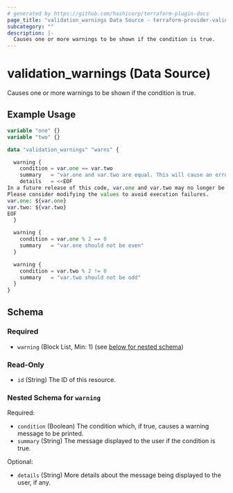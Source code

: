 ```yaml
---
# generated by https://github.com/hashicorp/terraform-plugin-docs
page_title: "validation_warnings Data Source - terraform-provider-validation"
subcategory: ""
description: |-
  Causes one or more warnings to be shown if the condition is true.
---
```


# validation_warnings (Data Source)

Causes one or more warnings to be shown if the condition is true.

## Example Usage

```terraform
variable "one" {}
variable "two" {}

data "validation_warnings" "warns" {

  warning {
    condition = var.one == var.two
    summary   = "var.one and var.two are equal. This will cause an error in future versions"
    details   = <<EOF
In a future release of this code, var.one and var.two may no longer be equal. 
Please consider modifying the values to avoid execution failures.
var.one: ${var.one}
var.two: ${var.two}
EOF
  }

  warning {
    condition = var.one % 2 == 0
    summary   = "var.one should not be even"
  }

  warning {
    condition = var.two % 2 != 0
    summary   = "var.two should not be odd"
  }
}
```

<!-- schema generated by tfplugindocs -->
## Schema

### Required

- `warning` (Block List, Min: 1) (see [below for nested schema](#nestedblock--warning))

### Read-Only

- `id` (String) The ID of this resource.

<a id="nestedblock--warning"></a>
### Nested Schema for `warning`

Required:

- `condition` (Boolean) The condition which, if true, causes a warning message to be printed.
- `summary` (String) The message displayed to the user if the condition is true.

Optional:

- `details` (String) More details about the message being displayed to the user, if any.
